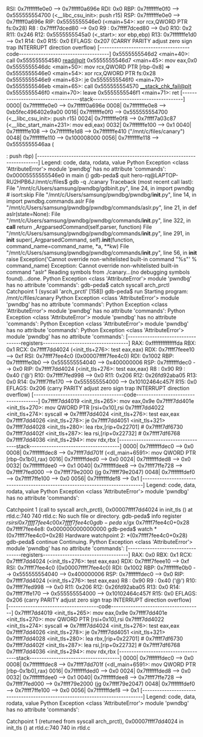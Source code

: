 RSI: 0x7fffffffe0e0 --> 0x7fffff0a696e
RDI: 0x0
RBP: 0x7fffffffe0f0 --> 0x555555554700 (<__libc_csu_init>:      push   r15)
RSP: 0x7fffffffe0e0 --> 0x7fffff0a696e
RIP: 0x5555555546e0 (<main+54>: xor    rcx,QWORD PTR fs:0x28)
R8 : 0x7ffff7dced80 --> 0x0
R9 : 0x7ffff7dced80 --> 0x0
R10: 0x2
R11: 0x246
R12: 0x5555555545a0 (<_start>:  xor    ebp,ebp)
R13: 0x7fffffffe1d0 --> 0x1
R14: 0x0
R15: 0x0
EFLAGS: 0x207 (CARRY PARITY adjust zero sign trap INTERRUPT direction overflow)
[-------------------------------------code-------------------------------------]
   0x5555555546d2 <main+40>:    call   0x555555554580 <read@plt>
   0x5555555546d7 <main+45>:    mov    eax,0x0
   0x5555555546dc <main+50>:    mov    rcx,QWORD PTR [rbp-0x8]
=> 0x5555555546e0 <main+54>:    xor    rcx,QWORD PTR fs:0x28
   0x5555555546e9 <main+63>:    je     0x5555555546f0 <main+70>
   0x5555555546eb <main+65>:    call   0x555555554570 <__stack_chk_fail@plt>
   0x5555555546f0 <main+70>:    leave
   0x5555555546f1 <main+71>:    ret
[------------------------------------stack-------------------------------------]
0000| 0x7fffffffe0e0 --> 0x7fffff0a696e
0008| 0x7fffffffe0e8 --> 0xb5fec496402e9a00
0016| 0x7fffffffe0f0 --> 0x555555554700 (<__libc_csu_init>:     push   r15)
0024| 0x7fffffffe0f8 --> 0x7ffff7a03c87 (<__libc_start_main+231>:       mov    edi,eax)
0032| 0x7fffffffe100 --> 0x1
0040| 0x7fffffffe108 --> 0x7fffffffe1d8 --> 0x7fffffffe410 ("/mnt/c/files/canary")
0048| 0x7fffffffe110 --> 0x100008000
0056| 0x7fffffffe118 --> 0x5555555546aa (<main>:        push   rbp)
[------------------------------------------------------------------------------]
Legend: code, data, rodata, value
Python Exception <class 'AttributeError'> module 'pwndbg' has no attribute 'commands':
0x00005555555546e0 in main ()
gdb-peda$ quit
hero-rq@LAPTOP-RU2HPB6J:/mnt/c/files$ gdb -q ./canary
Traceback (most recent call last):
  File "/mnt/c/Users/samsung/pwndbg/gdbinit.py", line 24, in <module>
    import pwndbg # isort:skip
  File "/mnt/c/Users/samsung/pwndbg/pwndbg/__init__.py", line 14, in <module>
    import pwndbg.commands.aslr
  File "/mnt/c/Users/samsung/pwndbg/pwndbg/commands/aslr.py", line 21, in <module>
    def aslr(state=None):
  File "/mnt/c/Users/samsung/pwndbg/pwndbg/commands/__init__.py", line 322, in __call__
    return _ArgparsedCommand(self.parser, function)
  File "/mnt/c/Users/samsung/pwndbg/pwndbg/commands/__init__.py", line 291, in __init__
    super(_ArgparsedCommand, self).__init__(function, command_name=command_name, *a, **kw)
  File "/mnt/c/Users/samsung/pwndbg/pwndbg/commands/__init__.py", line 56, in __init__
    raise Exception('Cannot override non-whitelisted built-in command "%s"' % command_name)
Exception: Cannot override non-whitelisted built-in command "aslr"
Reading symbols from ./canary...(no debugging symbols found)...done.
Python Exception <class 'AttributeError'> module 'pwndbg' has no attribute 'commands':
gdb-peda$ catch syscall arch_prctl
Catchpoint 1 (syscall 'arch_prctl' [158])
gdb-peda$ run
Starting program: /mnt/c/files/canary
Python Exception <class 'AttributeError'> module 'pwndbg' has no attribute 'commands':
Python Exception <class 'AttributeError'> module 'pwndbg' has no attribute 'commands':
Python Exception <class 'AttributeError'> module 'pwndbg' has no attribute 'commands':
Python Exception <class 'AttributeError'> module 'pwndbg' has no attribute 'commands':
Python Exception <class 'AttributeError'> module 'pwndbg' has no attribute 'commands':
[----------------------------------registers-----------------------------------]
RAX: 0xffffffffffffffda
RBX: 0x1
RCX: 0x7ffff7dd4024 (<init_tls+276>:    test   eax,eax)
RDX: 0x7ffff7feee10 --> 0xf
RSI: 0x7ffff7fee4c0 (0x00007ffff7fee4c0)
RDI: 0x1002
RBP: 0x7fffffffe0b0 --> 0x555555554040 --> 0x400000006
RSP: 0x7fffffffdec0 --> 0x0
RIP: 0x7ffff7dd4024 (<init_tls+276>:    test   eax,eax)
R8 : 0x90
R9 : 0x40 ('@')
R10: 0x7ffff7fed998 --> 0x0
R11: 0x206
R12: 0x26fd92aba05
R13: 0x0
R14: 0x7ffff7ffe170 --> 0x555555554000 --> 0x10102464c457f
R15: 0x0
EFLAGS: 0x206 (carry PARITY adjust zero sign trap INTERRUPT direction overflow)
[-------------------------------------code-------------------------------------]
   0x7ffff7dd4019 <init_tls+265>:       mov    eax,0x9e
   0x7ffff7dd401e <init_tls+270>:       mov    QWORD PTR [rsi+0x10],rsi
   0x7ffff7dd4022 <init_tls+274>:       syscall
=> 0x7ffff7dd4024 <init_tls+276>:       test   eax,eax
   0x7ffff7dd4026 <init_tls+278>:       je     0x7ffff7dd4051 <init_tls+321>
   0x7ffff7dd4028 <init_tls+280>:       lea    rbx,[rip+0x22701]        # 0x7ffff7df6730
   0x7ffff7dd402f <init_tls+287>:       lea    rsi,[rip+0x22732]        # 0x7ffff7df6768
   0x7ffff7dd4036 <init_tls+294>:       mov    rdx,rbx
[------------------------------------stack-------------------------------------]
0000| 0x7fffffffdec0 --> 0x0
0008| 0x7fffffffdec8 --> 0x7ffff7dd701f (<dl_main+6591>:        mov    QWORD PTR [rbp-0x1b0],rax)
0016| 0x7fffffffded0 --> 0x0
0024| 0x7fffffffded8 --> 0x0
0032| 0x7fffffffdee0 --> 0x1
0040| 0x7fffffffdee8 --> 0x7ffff7ffe728 --> 0x7ffff7fed000 --> 0x7ffff79e2000 (jg     0x7ffff79e2047)
0048| 0x7fffffffdef0 --> 0x7ffff7ffe100 --> 0x0
0056| 0x7fffffffdef8 --> 0x1
[------------------------------------------------------------------------------]
Legend: code, data, rodata, value
Python Exception <class 'AttributeError'> module 'pwndbg' has no attribute 'commands':

Catchpoint 1 (call to syscall arch_prctl), 0x00007ffff7dd4024 in init_tls () at rtld.c:740
740     rtld.c: No such file or directory.
gdb-peda$ info register $rsi
rsi            0x7ffff7fee4c0   0x7ffff7fee4c0
gdb-peda$ x/gx 0x7ffff7fee4c0+0x28
0x7ffff7fee4e8: 0x0000000000000000
gdb-peda$ watch *(0x7ffff7fee4c0+0x28)
Hardware watchpoint 2: *(0x7ffff7fee4c0+0x28)
gdb-peda$ continue
Continuing.
Python Exception <class 'AttributeError'> module 'pwndbg' has no attribute 'commands':
[----------------------------------registers-----------------------------------]
RAX: 0x0
RBX: 0x1
RCX: 0x7ffff7dd4024 (<init_tls+276>:    test   eax,eax)
RDX: 0x7ffff7feee10 --> 0xf
RSI: 0x7ffff7fee4c0 (0x00007ffff7fee4c0)
RDI: 0x1002
RBP: 0x7fffffffe0b0 --> 0x555555554040 --> 0x400000006
RSP: 0x7fffffffdec0 --> 0x0
RIP: 0x7ffff7dd4024 (<init_tls+276>:    test   eax,eax)
R8 : 0x90
R9 : 0x40 ('@')
R10: 0x7ffff7fed998 --> 0x0
R11: 0x206
R12: 0x26fd92aba05
R13: 0x0
R14: 0x7ffff7ffe170 --> 0x555555554000 --> 0x10102464c457f
R15: 0x0
EFLAGS: 0x206 (carry PARITY adjust zero sign trap INTERRUPT direction overflow)
[-------------------------------------code-------------------------------------]
   0x7ffff7dd4019 <init_tls+265>:       mov    eax,0x9e
   0x7ffff7dd401e <init_tls+270>:       mov    QWORD PTR [rsi+0x10],rsi
   0x7ffff7dd4022 <init_tls+274>:       syscall
=> 0x7ffff7dd4024 <init_tls+276>:       test   eax,eax
   0x7ffff7dd4026 <init_tls+278>:       je     0x7ffff7dd4051 <init_tls+321>
   0x7ffff7dd4028 <init_tls+280>:       lea    rbx,[rip+0x22701]        # 0x7ffff7df6730
   0x7ffff7dd402f <init_tls+287>:       lea    rsi,[rip+0x22732]        # 0x7ffff7df6768
   0x7ffff7dd4036 <init_tls+294>:       mov    rdx,rbx
[------------------------------------stack-------------------------------------]
0000| 0x7fffffffdec0 --> 0x0
0008| 0x7fffffffdec8 --> 0x7ffff7dd701f (<dl_main+6591>:        mov    QWORD PTR [rbp-0x1b0],rax)
0016| 0x7fffffffded0 --> 0x0
0024| 0x7fffffffded8 --> 0x0
0032| 0x7fffffffdee0 --> 0x1
0040| 0x7fffffffdee8 --> 0x7ffff7ffe728 --> 0x7ffff7fed000 --> 0x7ffff79e2000 (jg     0x7ffff79e2047)
0048| 0x7fffffffdef0 --> 0x7ffff7ffe100 --> 0x0
0056| 0x7fffffffdef8 --> 0x1
[------------------------------------------------------------------------------]
Legend: code, data, rodata, value
Python Exception <class 'AttributeError'> module 'pwndbg' has no attribute 'commands':

Catchpoint 1 (returned from syscall arch_prctl), 0x00007ffff7dd4024 in init_tls () at rtld.c:740
740     in rtld.c
